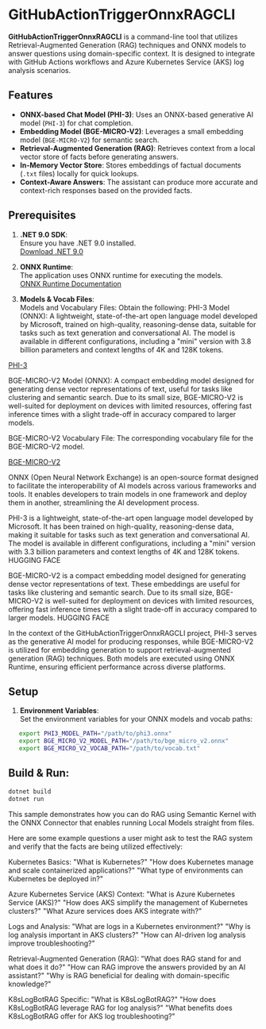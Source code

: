 # GitHubActionTriggerOnnxRAGCLI

**GitHubActionTriggerOnnxRAGCLI** is a command-line tool that utilizes Retrieval-Augmented Generation (RAG) techniques and ONNX models to answer questions using domain-specific context. It is designed to integrate with GitHub Actions workflows and Azure Kubernetes Service (AKS) log analysis scenarios.

## Features

- **ONNX-based Chat Model (PHI-3)**: Uses an ONNX-based generative AI model (`PHI-3`) for chat completion.
- **Embedding Model (BGE-MICRO-V2)**: Leverages a small embedding model (`BGE-MICRO-V2`) for semantic search.
- **Retrieval-Augmented Generation (RAG)**: Retrieves context from a local vector store of facts before generating answers.
- **In-Memory Vector Store**: Stores embeddings of factual documents (`.txt` files) locally for quick lookups.
- **Context-Aware Answers**: The assistant can produce more accurate and context-rich responses based on the provided facts.

## Prerequisites

1. **.NET 9.0 SDK**:  
   Ensure you have .NET 9.0 installed.  
   [Download .NET 9.0](https://dotnet.microsoft.com/en-us/download/dotnet/9.0)

2. **ONNX Runtime**:  
   The application uses ONNX runtime for executing the models.  
   [ONNX Runtime Documentation](https://onnxruntime.ai/)

3. **Models & Vocab Files**:  
Models and Vocabulary Files:
Obtain the following:
PHI-3 Model (ONNX): A lightweight, state-of-the-art open language model developed by Microsoft, trained on high-quality, reasoning-dense data, suitable for tasks such as text generation and conversational AI. The model is available in different configurations, including a "mini" version with 3.8 billion parameters and context lengths of 4K and 128K tokens. 

[PHI-3](https://huggingface.co/microsoft/Phi-3-mini-4k-instruct?utm_source=chatgpt.com)

BGE-MICRO-V2 Model (ONNX): A compact embedding model designed for generating dense vector representations of text, useful for tasks like clustering and semantic search. Due to its small size, BGE-MICRO-V2 is well-suited for deployment on devices with limited resources, offering fast inference times with a slight trade-off in accuracy compared to larger models. 

BGE-MICRO-V2 Vocabulary File: The corresponding vocabulary file for the BGE-MICRO-V2 model.

[BGE-MICRO-V2](https://huggingface.co/TaylorAI/bge-micro-v2?utm_source=chatgpt.com)

ONNX (Open Neural Network Exchange) is an open-source format designed to facilitate the interoperability of AI models across various frameworks and tools. It enables developers to train models in one framework and deploy them in another, streamlining the AI development process.

PHI-3 is a lightweight, state-of-the-art open language model developed by Microsoft. It has been trained on high-quality, reasoning-dense data, making it suitable for tasks such as text generation and conversational AI. The model is available in different configurations, including a "mini" version with 3.3 billion parameters and context lengths of 4K and 128K tokens. 
HUGGING FACE

BGE-MICRO-V2 is a compact embedding model designed for generating dense vector representations of text. These embeddings are useful for tasks like clustering and semantic search. Due to its small size, BGE-MICRO-V2 is well-suited for deployment on devices with limited resources, offering fast inference times with a slight trade-off in accuracy compared to larger models. 
HUGGING FACE

In the context of the GitHubActionTriggerOnnxRAGCLI project, PHI-3 serves as the generative AI model for producing responses, while BGE-MICRO-V2 is utilized for embedding generation to support retrieval-augmented generation (RAG) techniques. Both models are executed using ONNX Runtime, ensuring efficient performance across diverse platforms.

## Setup

1. **Environment Variables**:  
   Set the environment variables for your ONNX models and vocab paths:

```bash
   export PHI3_MODEL_PATH="/path/to/phi3.onnx"
   export BGE_MICRO_V2_MODEL_PATH="/path/to/bge_micro_v2.onnx"
   export BGE_MICRO_V2_VOCAB_PATH="/path/to/vocab.txt"
```

## Build & Run:

```bash
dotnet build
dotnet run
```

This sample demonstrates how you can do RAG using Semantic Kernel with the ONNX Connector that enables running Local Models straight from files. 

Here are some example questions a user might ask to test the RAG system and verify that the facts are being utilized effectively:

Kubernetes Basics:
"What is Kubernetes?"
"How does Kubernetes manage and scale containerized applications?"
"What type of environments can Kubernetes be deployed in?"

Azure Kubernetes Service (AKS) Context:
"What is Azure Kubernetes Service (AKS)?"
"How does AKS simplify the management of Kubernetes clusters?"
"What Azure services does AKS integrate with?"

Logs and Analysis:
"What are logs in a Kubernetes environment?"
"Why is log analysis important in AKS clusters?"
"How can AI-driven log analysis improve troubleshooting?"

Retrieval-Augmented Generation (RAG):
"What does RAG stand for and what does it do?"
"How can RAG improve the answers provided by an AI assistant?"
"Why is RAG beneficial for dealing with domain-specific knowledge?"

K8sLogBotRAG Specific:
"What is K8sLogBotRAG?"
"How does K8sLogBotRAG leverage RAG for log analysis?"
"What benefits does K8sLogBotRAG offer for AKS log troubleshooting?"